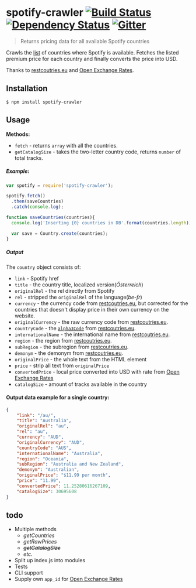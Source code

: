 # spotify-crawler [![Build Status](http://img.shields.io/travis/matiassingers/spotify-crawler.svg?style=flat-square)](https://travis-ci.org/matiassingers/spotify-crawler) [![Dependency Status](http://img.shields.io/gemnasium/matiassingers/spotify-crawler.svg?style=flat-square)](https://gemnasium.com/matiassingers/spotify-crawler) [![Gitter](http://img.shields.io/badge/gitter-join%20chat%20%E2%86%92-brightgreen.svg?style=flat-square)](https://gitter.im/matiassingers/spotify-crawler?utm_source=badge&utm_medium=badge&utm_campaign=pr-badge)
> Returns pricing data for all available Spotify countries

Crawls the [list](https://www.spotify.com/select-your-country/) of countries where Spotify is available.
Fetches the listed premium price for each country and finally converts the price into USD.

Thanks to [restcoutries.eu](http://restcountries.eu/) and [Open Exchange Rates](https://openexchangerates.org/).

## Installation

```shell
$ npm install spotify-crawler
```

## Usage

**Methods:**
- `fetch` - returns `array` with all the countries.
- `getCatalogSize` - takes the two-letter country code, returns `number` of total tracks.

##### Example:
```js
var spotify = require('spotify-crawler');

spotify.fetch()
  .then(saveCountries)
  .catch(console.log);

function saveCountries(countries){
  console.log('Inserting {0} countries in DB'.format(countries.length));

  var save = Country.create(countries);
}
```


##### Output
The `country` object consists of:
- `link` - Spotify href
- `title` - the country title, localized version(*Österreich*)
- `originalRel` - the rel directly from Spotify
- `rel` - stripped the `originalRel` of the language(*be-fr*)
- `currency` - the currency code from [restcoutries.eu](http://restcountries.eu/), but corrected for the countries that doesn't display price in their own currency on the website.
- `originalCurrency` - the raw currency code from [restcoutries.eu](http://restcountries.eu/).
- `countryCode` - the [`alpha3Code`](https://en.wikipedia.org/wiki/ISO_3166-1_alpha-3) from [restcoutries.eu](http://restcountries.eu/).
- `internationalName` - the international name from  [restcoutries.eu](http://restcountries.eu/).
- `region` - the region from [restcoutries.eu](http://restcountries.eu/).
- `subRegion` - the subregion from [restcoutries.eu](http://restcountries.eu/).
- `demonym` - the demonym from [restcoutries.eu](http://restcountries.eu/).
- `originalPrice` - the whole text from the HTML element
- `price` - strip all text from `originalPrice`
- `convertedPrice` - local price converted into USD with rate from [Open Exchange Rates](https://openexchangerates.org/)
- `catalogSize` - amount of tracks available in the country

#### Output data example for a single country:
```json
{
    "link": "/au/",
    "title": "Australia",
    "originalRel": "au",
    "rel": "au",
    "currency": "AUD",
    "originalCurrency": "AUD",
    "countryCode": "AUS",
    "internationalName": "Australia",
    "region": "Oceania",
    "subRegion": "Australia and New Zealand",
    "demonym": "Australian",
    "originalPrice": "$11.99 per month",
    "price": "11.99",
    "convertedPrice": 11.25280616267109,
    "catalogSize": 30695608
}
```

## todo
- Multiple methods
    - *getCountries*
    - *getRawPrices*
    - ~~*getCatalogSize*~~
    - *etc.*
- Split up index.js into modules
- Tests
- CLI support
- Supply own `app_id` for [Open Exchange Rates](https://openexchangerates.org/)

